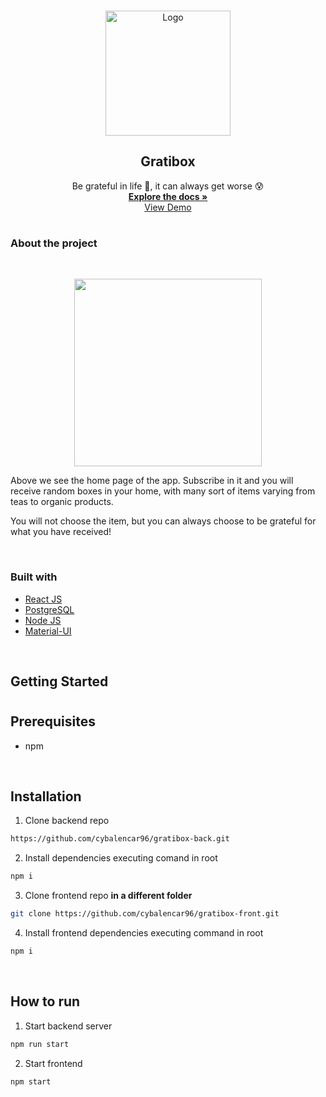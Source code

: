<br />
<p align="center">
  <a href="/">
    <img src="https://github.com/cybalencar96/gratibox-front/blob/main/public/img/419-4195061_be-grateful.png?raw=true" alt="Logo" width="200px" height="auto">
  </a>

<h2 align="center">Gratibox</h2>

  <p align="center">
    Be grateful in life 🙏, it can always get worse 😰
    <br />
    <a href="https://github.com/cybalencar96/gratibox-back"><strong>Explore the docs »</strong></a>
    <br />
    <a href="/">View Demo</a>
    <br />
  </p>
</p>

#

### **About the project**

<br />
<p align="center">
<img src="https://github.com/cybalencar96/gratibox-front/blob/main/public/img/frontPage.png?raw=true" width="300px">
<p>

Above we see the home page of the app. Subscribe in it and you will receive random boxes in your home, with many sort of items varying from teas to organic products.

You will not choose the item, but you can always choose to be grateful for what you have received!

<br />

### **Built with**

- [React JS](https://reactjs.org/)
- [PostgreSQL](https://www.postgresql.org/)
- [Node JS](https://nodejs.org/en/)
- [Material-UI](https://material-ui.com/)

 <br />

## **Getting Started**

#

## Prerequisites

- npm

<br />

## Installation

1.  Clone backend repo

```sh
https://github.com/cybalencar96/gratibox-back.git
```

2. Install dependencies executing comand in root

```sh
npm i
```

3. Clone frontend repo **in a different folder**

```sh
git clone https://github.com/cybalencar96/gratibox-front.git
```

4. Install frontend dependencies executing command in root

```sh
npm i
```

<br />

## **How to run**

1. Start backend server

```sh
npm run start
```

2. Start frontend

```sh
npm start
```
